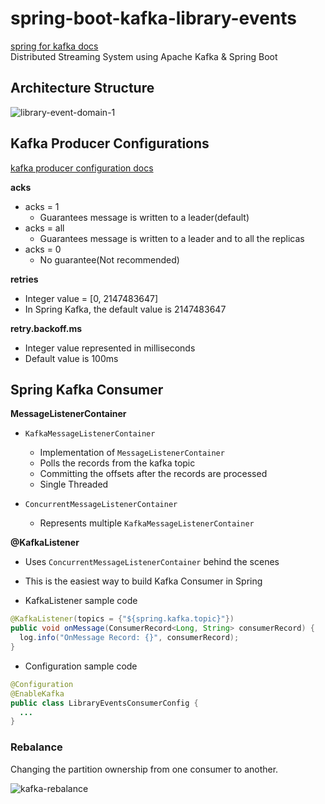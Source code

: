 # spring-boot-kafka-library-events
[spring for kafka docs](https://docs.spring.io/spring-kafka/docs/2.6.1/reference/html/#reference)  
Distributed Streaming System using Apache Kafka &amp; Spring Boot

## Architecture Structure

<a><img src="https://i.ibb.co/0m4pm53/library-event-domain-1.png" alt="library-event-domain-1" border="0"></a>

## Kafka Producer Configurations
[kafka producer configuration docs](https://kafka.apache.org/documentation/#producerconfigs)

**acks**

- acks = 1
  - Guarantees message is written to a leader(default)
- acks = all
  - Guarantees message is written to a leader and to all the replicas
- acks = 0
  - No guarantee(Not recommended)

**retries**

- Integer value = [0, 2147483647]
- In Spring Kafka, the default value is 2147483647

**retry.backoff.ms**

- Integer value represented in milliseconds
- Default value is 100ms

## Spring Kafka Consumer

**MessageListenerContainer**

- ```KafkaMessageListenerContainer```
  - Implementation of ```MessageListenerContainer```
  - Polls the records from the kafka topic
  - Committing the offsets after the records are processed
  - Single Threaded
  
- ```ConcurrentMessageListenerContainer```
  - Represents multiple ```KafkaMessageListenerContainer```

**@KafkaListener**

- Uses ```ConcurrentMessageListenerContainer``` behind the scenes
- This is the easiest way to build Kafka Consumer in Spring

- KafkaListener sample code
```java
@KafkaListener(topics = {"${spring.kafka.topic}"})
public void onMessage(ConsumerRecord<Long, String> consumerRecord) {
  log.info("OnMessage Record: {}", consumerRecord);
}
```

- Configuration sample code
```java
@Configuration
@EnableKafka
public class LibraryEventsConsumerConfig {
  ...
}
```

### Rebalance

Changing the partition ownership from one consumer to another.

<a><img src="https://i.ibb.co/pfG7DY5/kafka-rebalance.png" alt="kafka-rebalance" border="0"></a>
